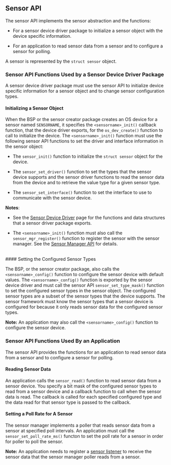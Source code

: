 ## Sensor API

The sensor API implements the sensor abstraction and the functions:

* For a sensor device driver package to initialize a sensor object with the device specific information. 

* For an application to read sensor data from a sensor and to configure a sensor for polling.  

A sensor is represented by the `struct sensor` object.

### Sensor API Functions Used by a Sensor Device Driver Package


A sensor device driver package must use the sensor API to initialize device specific information for a sensor object and to change sensor configuration types.  

#### Initializing a Sensor Object

When the BSP or the sensor creator package creates an OS device for a sensor named `SENSORNAME`, it specifies the `<sensorname>_init()` callback function, that the device driver exports, for the `os_dev_create()` function to call to initialize the device.  The `<sensorname>_init()` function must use the following sensor API functions to set the driver and interface information in the sensor object: 

* The `sensor_init()` function to initialize the `struct sensor` object for the device.

* The `sensor_set_driver()` function to set the types that the sensor device supports and the sensor driver functions to read the sensor data from the device and to retrieve the value type for a given sensor type.

* The `sensor_set_interface()` function to set the interface to use to communicate with the sensor device.

**Notes**: 

* See the [Sensor Device Driver](/os/modules/sensor_framework/sensor_driver.md) page for the functions and data structures that a sensor driver package exports.

* The `<sensorname>_init()` function must also call the `sensor_mgr_register()` function to register the sensor with the sensor manager.  See the [Sensor Manager API](/os/modules/sensor_framework/sensor_manager_api.md) for details.

<br>
#### Setting the Configured Sensor Types 

The BSP, or the sensor creator package, also calls the `<sensorname>_config()` function to configure the sensor device with default values. The `<sensorname>_config()` function is exported by the sensor device driver and must call the sensor API `sensor_set_type_mask()` function to set the configured sensor types in the sensor object. The configured sensor types are a subset of the sensor types that the device supports. The sensor framework must know the sensor types that a sensor device is configured for because it only reads sensor data for the configured sensor types.

**Note:** An application may also call the `<sensorname>_config()` function to configure the sensor device. 

### Sensor API Functions Used By an Application

The sensor API provides the functions for an application to read sensor data from a sensor and to configure a sensor for polling.

#### Reading Sensor Data

An application calls the `sensor_read()` function to read sensor data from a sensor device. You specify a bit mask of the configured sensor types to read from a sensor device and a callback function to call when the sensor data is read. The callback is called for each specified configured type and the data read for that sensor type is passed to the callback.

#### Setting a Poll Rate for A Sensor 

The sensor manager implements a poller that reads sensor data from a sensor at specified poll intervals. An application must call the `sensor_set_poll_rate_ms()` functon to set the poll rate for a sensor in order for poller to poll the sensor. 

**Note:** An application needs to register a [sensor listener](/os/modules/sensor_framework/sensor_listener_api.md) to receive the sensor data that the sensor manager poller reads from a sensor.

